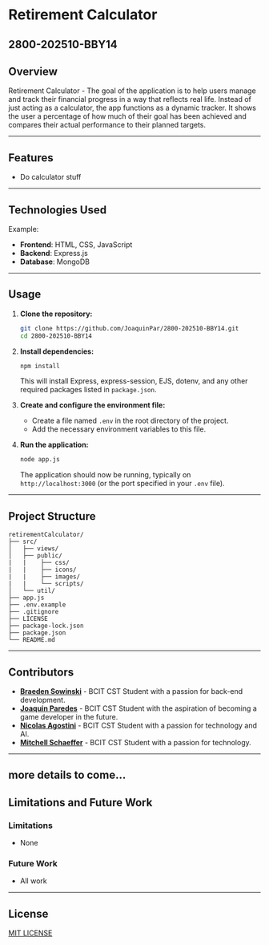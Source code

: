 # Retirement Calculator
## 2800-202510-BBY14

## Overview

Retirement Calculator - The goal of the application is to help users manage and track their financial progress in a way that reflects real life. Instead of just acting as a calculator, the app functions as a dynamic tracker. It shows the user a percentage of how much of their goal has been achieved and compares their actual performance to their planned targets.

---

## Features

- Do calculator stuff

---

## Technologies Used

Example:
- **Frontend**: HTML, CSS, JavaScript
- **Backend**: Express.js
- **Database**: MongoDB

---

## Usage

1. **Clone the repository:**
   ```bash
   git clone https://github.com/JoaquinPar/2800-202510-BBY14.git
   cd 2800-202510-BBY14
   ```

2. **Install dependencies:**
   ```bash
   npm install
   ```
   This will install Express, express-session, EJS, dotenv, and any other required packages listed in `package.json`.

3. **Create and configure the environment file:**
   - Create a file named `.env` in the root directory of the project.
   - Add the necessary environment variables to this file.

4. **Run the application:**
   ```bash
   node app.js
   ```
   The application should now be running, typically on `http://localhost:3000` (or the port specified in your `.env` file).

---

## Project Structure

```
retirementCalculator/
├── src/
│   ├── views/
│   ├── public/
|   |    ├── css/
|   |    ├── icons/
|   |    ├── images/
|   |    └── scripts/
│   └── util/
├── app.js
├── .env.example
├── .gitignore
├── LICENSE
├── package-lock.json
├── package.json
└── README.md
```

---

## Contributors
- **[Braeden Sowinski](https://github.com/SowinskiBraeden)** - BCIT CST Student with a passion for back-end development.
- **[Joaquin Paredes](https://github.com/JoaquinPar)** - BCIT CST Student with the aspiration of becoming a game developer in the future.
- **[Nicolas Agostini](https://github.com/nicoagostini)** - BCIT CST Student with a passion for technology and AI.
- **[Mitchell Schaeffer](https://github.com/knighthawk4227)** - BCIT CST Student with a passion for technology.

---
## more details to come...

## Limitations and Future Work
### Limitations

- None

### Future Work

- All work

---

## License

[MIT LICENSE](/LICENSE)
